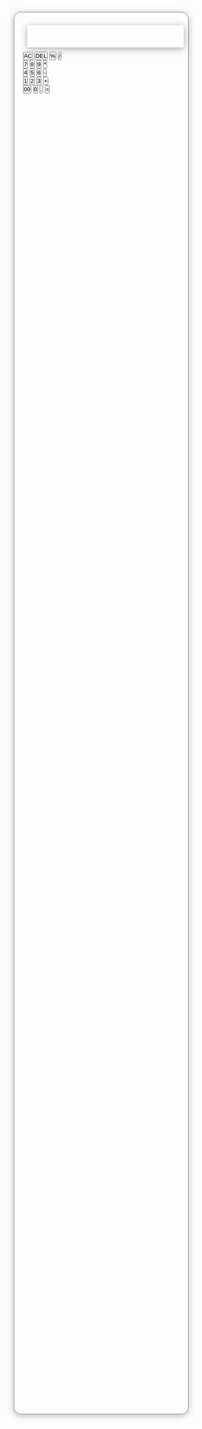 <!DOCTYPE html>
<html lang="en">
<head>
<meta charset="UTF-8">
<meta name="viewport" content="width=device-width, initial-scale=1.0">
<title>My Calculator</title>
<style>
    *{
        box-sizing: border-box;
        margin: 0;
        padding: 0;
        font-family: Arial, sans-serif;
    }

body {
font-family: Arial, sans-serif;
display: flex;
justify-content: center;
align-items: center;
width=100%;
height: 100vh;
margin: 0;
background: linear-gradient(45DEG,black);
}
/*Giving styles to claculator */
.calculator {
width: 400px;
height: 80vh;
background: transparent;
padding: 20px;
border-radius: 16px;
box-shadow: 0 3px 15px rgba(113,115,119,0.5);
border: 1px solid grey;
}
/*Style for input and output */
.display {
width: 100%;
height: 50px;
margin: 10px;
font-size: 40px;
text-align: right;
padding: 24px;
border: none;
background: transparent;
box-shadow: 0px 3px 15px rgba(84,84,84,0.5);

}

/* Style for button */
button {
width: 60px;
height: 60px;
padding: 15px;
margin: 10px;
font-size: 20px;
border: none;
border-radius: 5px;
background: transparent;
color: white;
box-shadow: -8px -8px 15px rgba(225,225,225,0.1);
cursor: pointer;
}
/* Style for button group */
.operator {
width: 60px;
height: 60px;
background-color:saddlebrown;
}
/* Style for equal button */
.equals{
width: 60px;
height: 60px;
background-color:green;
}
</style>
</head>
<body>
<div class="calculator">
<input type="text" id="display" class="display" disabled />
<div class="buttons">
<button class="operator"  onclick="clearDisplay()">AC</button>
<button class="operator"  onclick="back()">DEL</button>
<button class="operator"  onclick="appendValue('%')">%</button>
<button class="operator"  onclick="appendValue('/')">/</button>

</div>
<div>
<button class="operator1" onclick="appendValue('7')">7</button>
<button class="operator1" onclick="appendValue('8')">8</button>
<button class="operator1" onclick="appendValue('9')">9</button>
<button class="operator"  onclick="appendValue('*')">*</button>
</div>
<div>
<button class="operator1" onclick="appendValue('4')">4</button>
<button class="operator1" onclick="appendValue('5')">5</button>
<button class="operator1" onclick="appendValue('6')">6</button>
<button class="operator"  onclick="appendValue('-')">-</button>
</div>
<div>
<button class="operator1" onclick="appendValue('1')">1</button>
<button class="operator1" onclick="appendValue('2')">2</button>
<button class="operator1" onclick="appendValue('3')">3</button>
<button class="operator"  onclick="appendValue('+')">+</button>
</div>
<div>
<button class="operator1" onclick="appendValue('00')">00</button>
<button class="operator1" onclick="appendValue('0')">0</button>
<button class="operator1" onclick="appendValue('.')">.</button>
<button class="equals"    onclick="calculate()">=</button>
</div>
</div>

<script>
    /* Get all the button elements */
const display = document.getElementById("display");
/* Function to add values to the display */
function appendValue(value) {
display.value += value;
}
/* Function to clear the display */
function clearDisplay() {
display.value = "";
}
/* Function to delete last character */
function back() {
    display.value = display.value.slice(0, -1);
} 
/* Function to calculate the result */
function calculate() {
try {
    /* Calculate the result and display it */
 
display.value = eval(display.value);
} catch (error) {
    /* If error occurs, display error message */
 
display.value = "Error";
setTimeout(clearDisplay, 1500);
}
}
</script>
</body>
</html>
